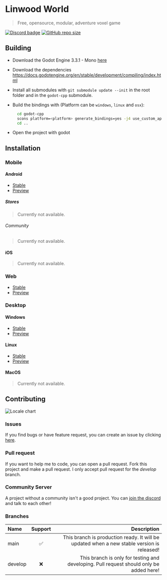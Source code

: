 
# Linwood World

> Free, opensource, modular, adventure voxel game

[![Discord badge](https://img.shields.io/discord/735424757142519848?style=for-the-badge)](https://discord.linwood.tk)
[![GitHub repo size](https://img.shields.io/github/repo-size/LinwoodCloud/world?style=for-the-badge)](https://github.com/LinwoodCloud/world/archive/main.zip)

## Building

- Download the Godot Engine 3.3.1 - Mono [here](https://godotengine.org/download)
- Download the dependencies <https://docs.godotengine.org/en/stable/development/compiling/index.html>
- Install all submodules with `git submodule update --init` in the root folder and in the `godot-cpp` submodule.
- Build the bindings with (Platform can be `windows`, `linux` and `osx`):

  ```bash
    cd godot-cpp
    scons platform=<platform> generate_bindings=yes -j4 use_custom_api_file=yes custom_api_file=../api.json
    cd ..
  ```

- Open the project with godot

## Installation

### Mobile

#### Android

- [Stable](https://github.com/LinwoodCloud/world/releases/download/release/app-release.apk)
- [Preview](https://github.com/LinwoodCloud/world/releases/download/preview/app-release.apk)

##### Stores

> Currently not available.

###### Community

> Currently not available.

#### iOS

> Currently not available.

### Web

- [Stable](https://world.linwood.tk)
- [Preview](https://preview.world.linwood.tk)

### Desktop

#### Windows

- [Stable](https://github.com/LinwoodCloud/world/releases/download/release/windows.zip)
- [Preview](https://github.com/LinwoodCloud/world/releases/download/preview/windows.zip)

#### Linux

- [Stable](https://github.com/LinwoodCloud/world/releases/download/release/linux.zip)
- [Preview](https://github.com/LinwoodCloud/world/releases/download/preview/linux.zip)

#### MacOS

> Currently not available.

## Contributing

![Locale chart](https://badges.awesome-crowdin.com/translation-200008942-8.png)

### Issues

If you find bugs or have feature request, you can create an issue by clicking [here](https://github.com/LinwoodCloud/world/issues/new/choose).

### Pull request

If you want to help me to code, you can open a pull request. Fork this project and make a pull request. I only accept pull request for the *develop* branch.

### Community Server

A project without a community isn't a good project. You can [join the discord](https://discord.linwood.tk) and talk to each other!

### Branches

| Name    | Support |                                                                                Description |
| :------ | :-----: | -----------------------------------------------------------------------------------------: |
| main    |    ✅    | This branch is production ready. It will be updated when a new stable version is released! |
| develop |    ❌    |    This branch is only for testing and developing. Pull request should only be added here! |
